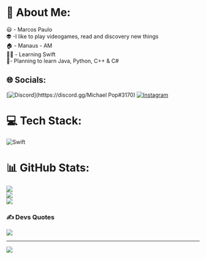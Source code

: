 # 💫 About Me:
😃 - Marcos Paulo<br>👽 -I like to play videogames, read and discovery new things<br>🏠 - Manaus - AM<br>🧑‍💻 - Learning Swift<br>🌠- Planning to learn Java, Python, C++ & C#


## 🌐 Socials:
[![Discord](https://img.shields.io/badge/Discord-%237289DA.svg?logo=discord&logoColor=white)](htttps://discord.gg/Michael Pop#3170) [![Instagram](https://img.shields.io/badge/Instagram-%23E4405F.svg?logo=Instagram&logoColor=white)](https://instagram.com/marco_pop01) 

# 💻 Tech Stack:
![Swift](https://img.shields.io/badge/swift-F54A2A?style=plastic&logo=swift&logoColor=white)
# 📊 GitHub Stats:
![](https://github-readme-stats.vercel.app/api?username=MarcosPaulo32&theme=vision-friendly-dark&hide_border=false&include_all_commits=true&count_private=true)<br/>
![](https://github-readme-streak-stats.herokuapp.com/?user=MarcosPaulo32&theme=vision-friendly-dark&hide_border=false)<br/>
![](https://github-readme-stats.vercel.app/api/top-langs/?username=MarcosPaulo32&theme=vision-friendly-dark&hide_border=false&include_all_commits=true&count_private=true&layout=compact)

### ✍️ Devs Quotes
![](https://quotes-github-readme.vercel.app/api?type=vetical&theme=dark)

---
[![](https://visitcount.itsvg.in/api?id=MarcosPaulo32&icon=0&color=0)](https://visitcount.itsvg.in)

<!-- Proudly created with GPRM ( https://gprm.itsvg.in ) -->
